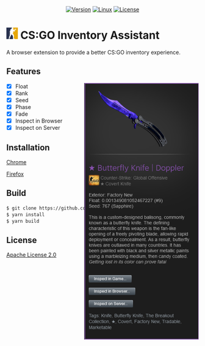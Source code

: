 <p align="center">
  <a href="https://github.com/sho7a/CSGOIA/tags"><img alt="Version" src="https://img.shields.io/github/v/release/sho7a/CSGOIA?label=Version"></a>
  <a href="https://github.com/sho7a/CSGOIA/actions/workflows/build.yml"><img alt="Linux" src="https://github.com/sho7a/CSGOIA/actions/workflows/build.yml/badge.svg"></a>
  <a href="https://github.com/sho7a/CSGOIA/blob/master/LICENSE"><img alt="License" src="https://img.shields.io/github/license/sho7a/CSGOIA?label=License"></a>
</p>

# <a href="https://github.com/sho7a/CSGOIA/blob/master/res/logo.png"><img src="https://github.com/sho7a/CSGOIA/raw/master/res/logo.png" alt="Logo" width="30" height="auto"></a> CS:GO Inventory Assistant

A browser extension to provide a better CS:GO inventory experience.

## Features

<a href="https://github.com/sho7a/CSGOIA/blob/master/res/screenshot.png"><img align="right" alt="Example" width="300px" src="https://raw.githubusercontent.com/sho7a/CSGOIA/master/res/screenshot.png"></a>

- [x] Float
- [x] Rank
- [x] Seed
- [x] Phase
- [x] Fade
- [x] Inspect in Browser
- [x] Inspect on Server

## Installation

[Chrome](https://chrome.google.com/webstore/detail/csgo-inventory-assistant/pcljahoomhckhoikcjbnoclcainafema)

[Firefox](https://addons.mozilla.org/firefox/addon/csgo-inventory-assistant/)

## Build

```bash
$ git clone https://github.com/sho7a/CSGOIA.git
$ yarn install
$ yarn build
```

## License

[Apache License 2.0](https://github.com/sho7a/CSGOIA/blob/master/LICENSE)